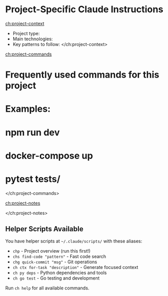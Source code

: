# Project-Specific Claude Instructions

<ch:project-context>
<!-- Add project-specific context here -->
- Project type: 
- Main technologies: 
- Key patterns to follow: 
</ch:project-context>

<ch:project-commands>
# Frequently used commands for this project
# Examples:
# npm run dev
# docker-compose up
# pytest tests/
</ch:project-commands>

<ch:project-notes>
<!-- Add important notes, gotchas, or special instructions -->
</ch:project-notes>

## Helper Scripts Available

You have helper scripts at `~/.claude/scripts/` with these aliases:
- `chp` - Project overview (run this first!)
- `chs find-code "pattern"` - Fast code search
- `chg quick-commit "msg"` - Git operations
- `ch ctx for-task "description"` - Generate focused context
- `ch py deps` - Python dependencies and tools
- `ch go test` - Go testing and development

Run `ch help` for all available commands.